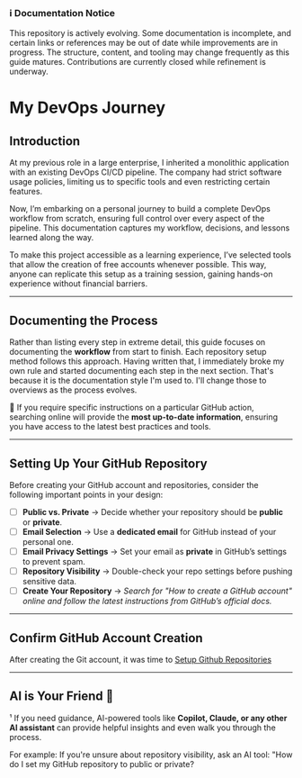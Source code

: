### ℹ️ Documentation Notice
This repository is actively evolving. Some documentation is incomplete, and certain links or references may be out of date while improvements are in progress. The structure, content, and tooling may change frequently as this guide matures. Contributions are currently closed while refinement is underway.

# My DevOps Journey

## Introduction

At my previous role in a large enterprise, I inherited a monolithic application with an existing DevOps CI/CD pipeline. The company had strict software usage policies, limiting us to specific tools and even restricting certain features.

Now, I’m embarking on a personal journey to build a complete DevOps workflow from scratch, ensuring full control over every aspect of the pipeline. This documentation captures my workflow, decisions, and lessons learned along the way.

To make this project accessible as a learning experience, I’ve selected tools that allow the creation of free accounts whenever possible. This way, anyone can replicate this setup as a training session, gaining hands-on experience without financial barriers.

---
## Documenting the Process

Rather than listing every step in extreme detail, this guide focuses on documenting the **workflow** from start to finish. Each repository setup method follows this approach. Having written that, I immediately broke my own rule and started documenting each step in the next section. That's because it is the documentation style I'm used to. I'll change those to overviews as the process evolves.

📌 If you require specific instructions on a particular GitHub action, searching online will provide the **most up-to-date information**, ensuring you have access to the latest best practices and tools.  

---
## Setting Up Your GitHub Repository

Before creating your GitHub account and repositories, consider the following important points in your design:

- [ ] **Public vs. Private** → Decide whether your repository should be **public** or **private**.  
- [ ] **Email Selection** → Use a **dedicated email** for GitHub instead of your personal one.  
- [ ] **Email Privacy Settings** → Set your email as **private** in GitHub’s settings to prevent spam.  
- [ ] **Repository Visibility** → Double-check your repo settings before pushing sensitive data.  
- [ ] **Create Your Repository** → _Search for "How to create a GitHub account" online and follow the latest instructions from GitHub’s official docs._  

---
## Confirm GitHub Account Creation

After creating the Git account, it was time to [Setup Github Repositories](../Setup/setup-github-repositories.md)

---
## AI is Your Friend 🤖  

<a name="ai-tip"></a>¹ If you need guidance, AI-powered tools like **Copilot, Claude, or any other AI assistant** can provide helpful insights and even walk you through the process.

For example: If you're unsure about repository visibility, ask an AI tool: "How do I set my GitHub repository to public or private?
